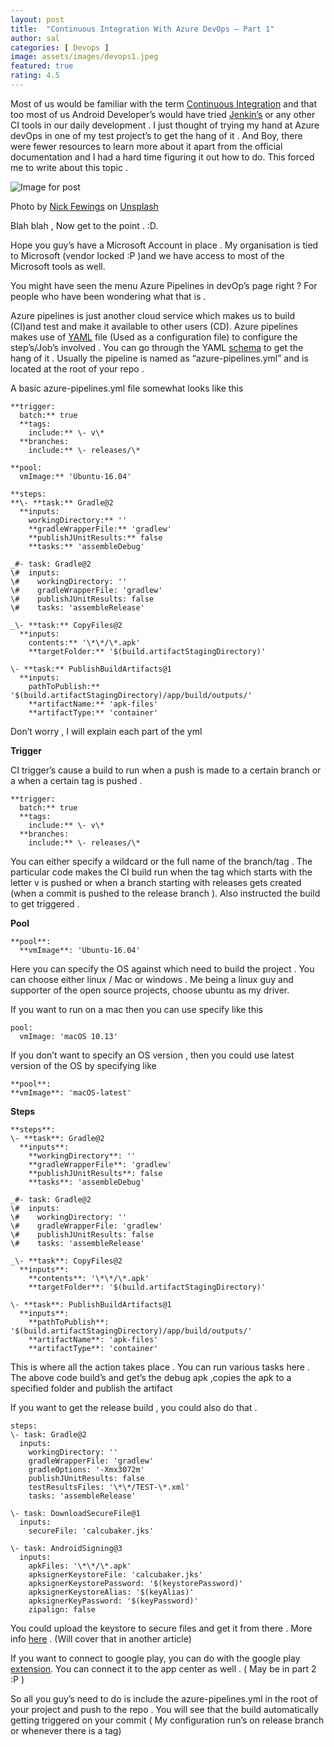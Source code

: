```yaml
---
layout: post
title:  "Continuous Integration With Azure DevOps — Part 1"
author: sal
categories: [ Devops ]
image: assets/images/devops1.jpeg
featured: true
rating: 4.5
---
```




Most of us would be familiar with the term [Continuous Integration](https://en.wikipedia.org/wiki/Continuous_integration) and that too most of us Android Developer’s would have tried [Jenkin’s](https://en.wikipedia.org/wiki/Jenkins_(software)) or any other CI tools in our daily development . I just thought of trying my hand at Azure devOps in one of my test project’s to get the hang of it . And Boy, there were fewer resources to learn more about it apart from the official documentation and I had a hard time figuring it out how to do. This forced me to write about this topic .


<img alt="Image for post"  src="{{site.baseurl}}/assets/images/devops2.jpeg"/>

Photo by [Nick Fewings](https://unsplash.com/@jannerboy62?utm_source=medium&utm_medium=referral) on [Unsplash](https://unsplash.com?utm_source=medium&utm_medium=referral)

Blah blah , Now get to the point . :D.

Hope you guy’s have a Microsoft Account in place . My organisation is tied to Microsoft (vendor locked :P )and we have access to most of the Microsoft tools as well.

You might have seen the menu Azure Pipelines in devOp’s page right ? For people who have been wondering what that is .

Azure pipelines is just another cloud service which makes us to build (CI)and test and make it available to other users (CD). Azure pipelines makes use of [YAML](https://yaml.org/) file (Used as a configuration file) to configure the step’s/Job’s involved . You can go through the YAML [schema](https://docs.microsoft.com/en-us/azure/devops/pipelines/yaml-schema?view=azure-devops&tabs=schema) to get the hang of it . Usually the pipeline is named as “azure-pipelines.yml” and is located at the root of your repo .

A basic azure-pipelines.yml file somewhat looks like this

```
**trigger:  
  batch:** true  
  **tags:  
    include:** \- v\*  
  **branches:  
    include:** \- releases/\*  
  
**pool:  
  vmImage:** 'Ubuntu-16.04'  
  
**steps:  
**\- **task:** Gradle@2  
  **inputs:  
    workingDirectory:** ''  
    **gradleWrapperFile:** 'gradlew'  
    **publishJUnitResults:** false  
    **tasks:** 'assembleDebug'  
  
_#- task: Gradle@2  
\#  inputs:  
\#    workingDirectory: ''  
\#    gradleWrapperFile: 'gradlew'  
\#    publishJUnitResults: false  
\#    tasks: 'assembleRelease'  
  
_\- **task:** CopyFiles@2  
  **inputs:  
    contents:** '\*\*/\*.apk'  
    **targetFolder:** '$(build.artifactStagingDirectory)'  
  
\- **task:** PublishBuildArtifacts@1  
  **inputs:  
    pathToPublish:** '$(build.artifactStagingDirectory)/app/build/outputs/'  
    **artifactName:** 'apk-files'  
    **artifactType:** 'container'
```

Don’t worry , I will explain each part of the yml

**Trigger**

CI trigger’s cause a build to run when a push is made to a certain branch or a when a certain tag is pushed .

```
**trigger:  
  batch:** true  
  **tags:  
    include:** \- v\*  
  **branches:  
    include:** \- releases/\*
```

You can either specify a wildcard or the full name of the branch/tag . The particular code makes the CI build run when the tag which starts with the letter v is pushed or when a branch starting with releases gets created (when a commit is pushed to the release branch ). Also instructed the build to get triggered .

**Pool**

```
**pool**:  
  **vmImage**: 'Ubuntu-16.04'
```

Here you can specify the OS against which need to build the project . You can choose either linux / Mac or windows . Me being a linux guy and supporter of the open source projects, choose ubuntu as my driver.

If you want to run on a mac then you can use specify like this

```
pool:  
  vmImage: 'macOS 10.13'
```

If you don’t want to specify an OS version , then you could use latest version of the OS by specifying like

```
**pool**:  
**vmImage**: 'macOS-latest'
```

**Steps**

```
**steps**:  
\- **task**: Gradle@2  
  **inputs**:  
    **workingDirectory**: ''  
    **gradleWrapperFile**: 'gradlew'  
    **publishJUnitResults**: false  
    **tasks**: 'assembleDebug'  
  
_#- task: Gradle@2  
\#  inputs:  
\#    workingDirectory: ''  
\#    gradleWrapperFile: 'gradlew'  
\#    publishJUnitResults: false  
\#    tasks: 'assembleRelease'  
  
_\- **task**: CopyFiles@2  
  **inputs**:  
    **contents**: '\*\*/\*.apk'  
    **targetFolder**: '$(build.artifactStagingDirectory)'  
  
\- **task**: PublishBuildArtifacts@1  
  **inputs**:  
    **pathToPublish**: '$(build.artifactStagingDirectory)/app/build/outputs/'  
    **artifactName**: 'apk-files'  
    **artifactType**: 'container'
```

This is where all the action takes place . You can run various tasks here . The above code build’s and get’s the debug apk ,copies the apk to a specified folder and publish the artifact

If you want to get the release build , you could also do that .

```
steps:  
\- task: Gradle@2  
  inputs:  
    workingDirectory: ''  
    gradleWrapperFile: 'gradlew'  
    gradleOptions: '-Xmx3072m'  
    publishJUnitResults: false  
    testResultsFiles: '\*\*/TEST-\*.xml'  
    tasks: 'assembleRelease'  
  
\- task: DownloadSecureFile@1  
  inputs:  
    secureFile: 'calcubaker.jks'  
  
\- task: AndroidSigning@3  
  inputs:  
    apkFiles: '\*\*/\*.apk'  
    apksignerKeystoreFile: 'calcubaker.jks'  
    apksignerKeystorePassword: '$(keystorePassword)'  
    apksignerKeystoreAlias: '$(keyAlias)'  
    apksignerKeyPassword: '$(keyPassword)'  
    zipalign: false
```

You could upload the keystore to secure files and get it from there . More info [here](https://docs.microsoft.com/en-us/azure/devops/pipelines/library/secure-files?view=azure-devops) . (Will cover that in another article)

If you want to connect to google play, you can do with the google play [extension](https://marketplace.visualstudio.com/items?itemName=ms-vsclient.google-play). You can connect it to the app center as well . ( May be in part 2 :P )

So all you guy’s need to do is include the azure-pipelines.yml in the root of your project and push to the repo . You will see that the build automatically getting triggered on your commit ( My configuration run’s on release branch or whenever there is a tag)
